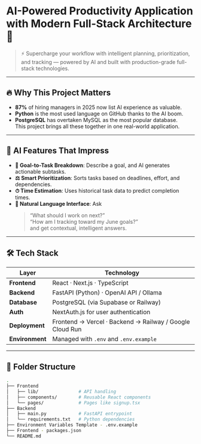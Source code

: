 # AI-Powered Productivity Application with Modern Full-Stack Architecture 🚀

> ⚡ Supercharge your workflow with intelligent planning, prioritization, and tracking — powered by AI and built with production-grade full-stack technologies.

---

## 🔥 Why This Project Matters

- **87%** of hiring managers in 2025 now list AI experience as valuable.  
- **Python** is the most used language on GitHub thanks to the AI boom.  
- **PostgreSQL** has overtaken MySQL as the most popular database.  
This project brings all these together in one real-world application.

---

## 🧠 AI Features That Impress

- **🎯 Goal-to-Task Breakdown**: Describe a goal, and AI generates actionable subtasks.
- **⚖️ Smart Prioritization**: Sorts tasks based on deadlines, effort, and dependencies.
- **⏱ Time Estimation**: Uses historical task data to predict completion times.
- **💬 Natural Language Interface**: Ask  
  > “What should I work on next?”  
  > “How am I tracking toward my June goals?”  
  and get contextual, intelligent answers.

---

## 🛠 Tech Stack

| Layer            | Technology                                                                |
|------------------|----------------------------------------------------------------------------|
| **Frontend**     | React · Next.js · TypeScript                                               |
| **Backend**      | FastAPI (Python) · OpenAI API / Ollama                                     |
| **Database**     | PostgreSQL (via Supabase or Railway)                                       |
| **Auth**         | NextAuth.js for user authentication                                        |
| **Deployment**   | Frontend → Vercel · Backend → Railway / Google Cloud Run                   |
| **Environment**  | Managed with `.env` and `.env.example`                                     |

---

## 📁 Folder Structure

```bash
.
├── Frontend
│   ├── lib/               # API handling
│   ├── components/        # Reusable React components
│   └── pages/             # Pages like signup.tsx
├── Backend
│   ├── main.py            # FastAPI entrypoint
│   └── requirements.txt   # Python dependencies
├── Environment Variables Template - .env.example
├── Frontend - packages.json
└── README.md

